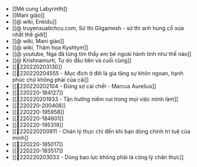 - [[Mê cung Labyrinth]]
- [[Mani giáo]]
- [[@ wiki, Enkidu]]
- [[@ truyenxuatichcu.com, Sử thi Gilgamesh - sử thi anh hùng cổ xưa nhất thế giới]]
- [[@ wiki, Mani giáo]]
- [[@ wiki, Thảm họa Kyshtym]]
- [[@ youtube, Nga đã từng tìm thấy em bé ngoài hành tinh như thế nào]]
- [[@ Krishnamurti, Tự do đầu tiên và cuối cùng]]
- [[💬220220203130]]
- [[💬220220204555 - Mục đích ở đời là gia tăng sự khôn ngoan, hạnh phúc chứ không phải của cải]]
- [[💬220220202104 - Đừng sợ cái chết - Marcus Aurelius]]
- [[💬220220-184127]]
- [[💬220220201933 - Tận hưởng niềm vui trong mọi việc mình làm]]
- [[💬220220-200408]]
- [[💬220220-195958]]
- [[💬220220-184601]]
- [[💬220220-195319]]
- [[💬220220200911 - Chân lý thực chỉ đến khi bạn dùng chính trí tuệ của mình]]
- [[💬220220-185017]]
- [[💬220220-183517]]
- [[💬220220203033 - Dùng bạo lực không phải là công lý chân thực]]
